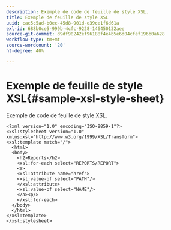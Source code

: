 ```yaml
---
description: Exemple de code de feuille de style XSL.
title: Exemple de feuille de style XSL
uuid: cac5c5ad-b0ec-45d8-901d-e39ce1f6d61a
exl-id: 688b0ce5-999b-4cfc-9228-146450132aee
source-git-commit: d9df90242ef96188f4e4b5e6d04cfef196b0a628
workflow-type: tm+mt
source-wordcount: '20'
ht-degree: 40%

---
```


# Exemple de feuille de style XSL{#sample-xsl-style-sheet}

Exemple de code de feuille de style XSL.

```
<?xml version="1.0" encoding="ISO-8859-1"?>
<xsl:stylesheet version="1.0" xmlns:xsl="http://www.w3.org/1999/XSL/Transform">
<xsl:template match="/">
  <html>
  <body>
    <h2>Reports</h2>
    <xsl:for-each select="REPORTS/REPORT">
    <a>
    <xsl:attribute name="href">
    <xsl:value-of select="PATH"/>
    </xsl:attribute>
    <xsl:value-of select="NAME"/>
    </a><p/>
    </xsl:for-each>
  </body>
  </html>
</xsl:template>
</xsl:stylesheet>
```
